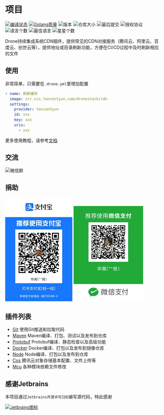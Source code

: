 # 项目
[![编译状态](https://github.ruijc.com:20443/api/badges/dronestock/drone/status.svg)](https://github.ruijc.com:20443/dronestock/drone)
[![Golang质量](https://goreportcard.com/badge/github.com/dronestock/drone)](https://goreportcard.com/report/github.com/dronestock/drone)
![版本](https://img.shields.io/github/go-mod/go-version/dronestock/drone)
![仓库大小](https://img.shields.io/github/repo-size/dronestock/drone)
![最后提交](https://img.shields.io/github/last-commit/dronestock/drone)
![授权协议](https://img.shields.io/github/license/dronestock/drone)
![语言个数](https://img.shields.io/github/languages/count/dronestock/drone)
![最佳语言](https://img.shields.io/github/languages/top/dronestock/drone)
![星星个数](https://img.shields.io/github/stars/dronestock/drone?style=social)

Drone持续集成系统CDN插件，提供常见的CDN对接服务（腾讯云、阿里云、百度云、创世云等），提供地址或目录刷新功能，方便在CI/CD过程中及时刷新相应的文件

## 使用

非常简单，只需要在`.drone.yml`里增加配置

```yaml
- name: 刷新缓存
  image: ccr.ccs.tencentyun.com/dronestock/cdn
  settings:
    provider: tencentyun
    id: xxx
    key: xxx
    uris:
      - xxx
```

更多使用教程，请参考[文档](https://www.dronestock.tech/plugin/cdn)

## 交流

![微信群](https://www.dronestock.tech/communication/wxwork.jpg)

## 捐助

![支持宝](https://github.com/storezhang/donate/raw/master/alipay-small.jpg)
![微信](https://github.com/storezhang/donate/raw/master/weipay-small.jpg)

## 插件列表
- [Git](https://www.dronestock.tech/plugin/git) 使用Git推送和拉取代码
- [Maven](https://www.dronestock.tech/plugin/maven) Maven编译、打包、测试以及发布到仓库
- [Protobuf](https://www.dronestock.tech/plugin/protobuf) Protobuf编译、静态检查以及高级功能
- [Docker](https://www.dronestock.tech/plugin/docker) Docker编译、打包以及发布到镜像仓库
- [Node](https://www.dronestock.tech/plugin/node) Node编译、打包以及发布到仓库
- [Cos](https://www.dronestock.tech/plugin/cos) 腾讯云对象存储基本配置、文件上传等
- [Mcu](https://www.dronestock.tech/plugin/mcu) 各种模块依赖文件修改

## 感谢Jetbrains

本项目通过`Jetbrains开源许可IDE`编写源代码，特此感谢

[![Jetbrains图标](https://resources.jetbrains.com/storage/products/company/brand/logos/jb_beam.svg)](https://www.jetbrains.com/?from=dronestock/drone)
